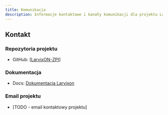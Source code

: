 ```yaml
---
title: Komunikacja
description: Informacje kontaktowe i kanały komunikacji dla projektu LarvixON
---
```


## Kontakt

### Repozytoria projektu

- GitHub: [[LarvixON-ZPI](https://github.com/orgs/LarvixON-ZPI/repositories)]

### Dokumentacja

- Docs: [Dokumentacja Larvixon](https://larvixon-zpi.github.io/larvixon-documentation/)

### Email projektu

- [TODO - email kontaktowy projektu]
